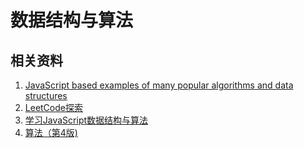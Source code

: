 # 数据结构与算法

## 相关资料

1. [JavaScript based examples of many popular algorithms and data structures](https://github.com/trekhleb/javascript-algorithms/blob/master/README.zh-CN.md)
2. [LeetCode探索](https://leetcode-cn.com/explore/)
3. [学习JavaScript数据结构与算法](http://www.ituring.com.cn/book/2029)
4. [算法（第4版)](http://www.ituring.com.cn/book/875)